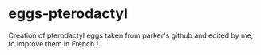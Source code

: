 # eggs-pterodactyl
Creation of pterodactyl eggs taken from parker's github and edited by me, to improve them in French !
